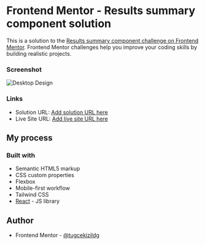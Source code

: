 # Frontend Mentor - Results summary component solution

This is a solution to the [Results summary component challenge on Frontend Mentor](https://www.frontendmentor.io/challenges/results-summary-component-CE_K6s0maV). Frontend Mentor challenges help you improve your coding skills by building realistic projects.

### Screenshot

![Desktop Design](summary-component\Result_summary_component_DesktopDesign.png)

### Links

- Solution URL: [Add solution URL here](https://github.com/tugcekizildg/Result_summary_component_FEM)
- Live Site URL: [Add live site URL here](https://your-live-site-url.com)

## My process

### Built with

- Semantic HTML5 markup
- CSS custom properties
- Flexbox
- Mobile-first workflow
- Tailwind CSS
- [React](https://reactjs.org/) - JS library

## Author

- Frontend Mentor - [@tugcekizildg](https://www.frontendmentor.io/profile/tugcekizildg)
